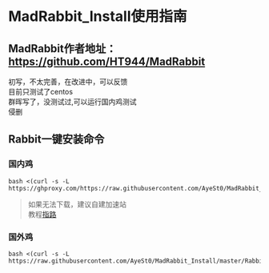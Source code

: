 # MadRabbit_Install使用指南

## MadRabbit作者地址：https://github.com/HT944/MadRabbit 

初写，不太完善，在改进中，可以反馈  
目前只测试了centos  
群晖写了，没测试过,可以运行国内鸡测试  
侵删
## Rabbit一键安装命令
 

### 国内鸡
```shell
bash <(curl -s -L https://ghproxy.com/https://raw.githubusercontent.com/AyeSt0/MadRabbit_Install/master/RabbitInstall.sh)
```
>如果无法下载，建议自建加速站  
教程[指路](https://www.kejiwanjia.com/jiaocheng/105320.html)
### 国外鸡
```shell
bash <(curl -s -L https://raw.githubusercontent.com/AyeSt0/MadRabbit_Install/master/RabbitInstall.sh)
```
